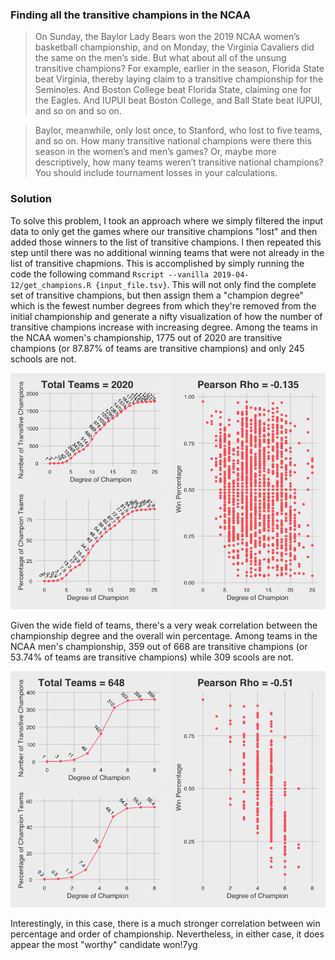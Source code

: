 ### Finding all the transitive champions in the NCAA

> On Sunday, the Baylor Lady Bears won the 2019 NCAA women’s basketball championship, and on Monday, the Virginia Cavaliers did the same on the men’s side. But what about all of the unsung transitive champions? For example, earlier in the season, Florida State beat Virginia, thereby laying claim to a transitive championship for the Seminoles. And Boston College beat Florida State, claiming one for the Eagles. And IUPUI beat Boston College, and Ball State beat IUPUI, and so on and so on.

> Baylor, meanwhile, only lost once, to Stanford, who lost to five teams, and so on. How many transitive national champions were there this season in the women’s and men’s games? Or, maybe more descriptively, how many teams weren’t transitive national champions? You should include tournament losses in your calculations.

### Solution

To solve this problem, I took an approach where we simply filtered the input data to only get the games where our transitive champions "lost" and then added those winners to the list of transitive champions. I then repeated this step until there was no additional winning teams that were not already in the list of transitive chapmions. This is accomplished by simply running the code the following command `Rscript --vanilla 2019-04-12/get_champions.R {input_file.tsv}`. This will not only find the complete set of transitive champions, but then assign them a "champion degree" which is the fewest number degrees from which they're removed from the initial championship and generate a nifty visualization of how the number of transitive champions increase with increasing degree. Among the teams in the NCAA women's championship, 1775 out of 2020 are transitive champions (or 87.87% of teams are transitive champions) and only 245 schools are not.

<p align="center">
<img src="https://github.com/adityaradhakrishnan/Riddler-Attempts/blob/master/2019-04-12/2019_ncaa_womens_results.png" alt="2019 Women's Transitive Champion"/>
 </p>

Given the wide field of teams, there's a very weak correlation between the championship degree and the overall win percentage. Among teams in the NCAA men's championship, 359 out of 668 are transitive champions (or 53.74% of teams are transitive champions) while 309 scools are not.

<p align="center">
<img src="https://github.com/adityaradhakrishnan/Riddler-Attempts/blob/master/2019-04-12/2019_ncaa_mens_results.png" alt="Men's Transitive Champion"/>
 </p>

Interestingly, in this case, there is a much stronger correlation between win percentage and order of championship. Nevertheless, in either case, it does appear the most "worthy" candidate won!7yg
